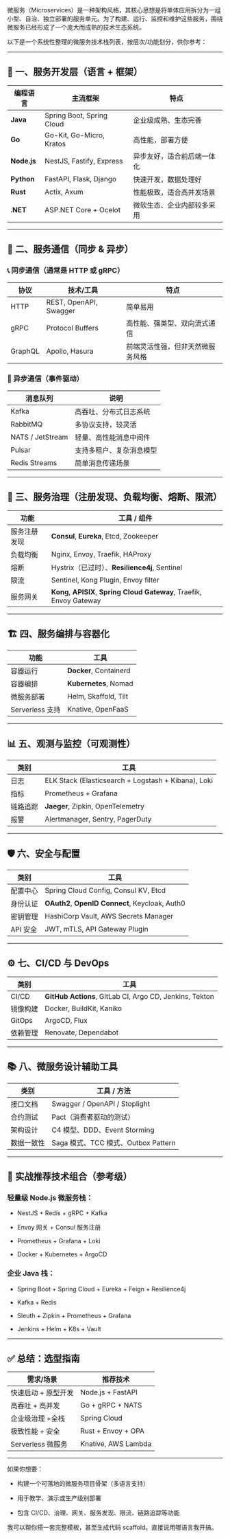 微服务（Microservices）是一种架构风格，其核心思想是将单体应用拆分为一组小型、自治、独立部署的服务单元。为了构建、运行、监控和维护这些服务，围绕微服务已经形成了一个庞大而成熟的技术生态系统。

以下是一个系统性整理的微服务技术栈列表，按层次/功能划分，供你参考：

---

## 🧱 一、服务开发层（语言 + 框架）

|编程语言|主流框架|特点|
|---|---|---|
|**Java**|Spring Boot, Spring Cloud|企业级成熟、生态完善|
|**Go**|Go-Kit, Go-Micro, Kratos|高性能，部署方便|
|**Node.js**|NestJS, Fastify, Express|异步友好，适合前后端一体化|
|**Python**|FastAPI, Flask, Django|快速开发，数据处理好|
|**Rust**|Actix, Axum|性能极致，适合高并发场景|
|**.NET**|ASP.NET Core + Ocelot|微软生态、企业内部较多采用|

---

## 📡 二、服务通信（同步 & 异步）

### 📞 同步通信（通常是 HTTP 或 gRPC）

|协议|技术/工具|特点|
|---|---|---|
|HTTP|REST, OpenAPI, Swagger|简单易用|
|gRPC|Protocol Buffers|高性能、强类型、双向流式通信|
|GraphQL|Apollo, Hasura|前端灵活性强，但非天然微服务风格|

### 📨 异步通信（事件驱动）

|消息队列|说明|
|---|---|
|Kafka|高吞吐、分布式日志系统|
|RabbitMQ|多协议支持，较灵活|
|NATS / JetStream|轻量、高性能消息中间件|
|Pulsar|支持多租户、复杂消息模型|
|Redis Streams|简单消息传递场景|

---

## 🔧 三、服务治理（注册发现、负载均衡、熔断、限流）

|功能|工具 / 组件|
|---|---|
|服务注册发现|**Consul**, **Eureka**, Etcd, Zookeeper|
|负载均衡|Nginx, Envoy, Traefik, HAProxy|
|熔断|Hystrix（已过时）、**Resilience4j**, Sentinel|
|限流|Sentinel, Kong Plugin, Envoy filter|
|服务网关|**Kong**, **APISIX**, **Spring Cloud Gateway**, Traefik, Envoy Gateway|

---

## 🏗 四、服务编排与容器化

|功能|工具|
|---|---|
|容器运行|**Docker**, Containerd|
|容器编排|**Kubernetes**, Nomad|
|微服务部署|Helm, Skaffold, Tilt|
|Serverless 支持|Knative, OpenFaaS|

---

## 📊 五、观测与监控（可观测性）

|类别|工具|
|---|---|
|日志|ELK Stack (Elasticsearch + Logstash + Kibana), Loki|
|指标|Prometheus + Grafana|
|链路追踪|**Jaeger**, Zipkin, OpenTelemetry|
|报警|Alertmanager, Sentry, PagerDuty|

---

## 🛡 六、安全与配置

|类别|工具|
|---|---|
|配置中心|Spring Cloud Config, Consul KV, Etcd|
|身份认证|**OAuth2**, **OpenID Connect**, Keycloak, Auth0|
|密钥管理|HashiCorp Vault, AWS Secrets Manager|
|API 安全|JWT, mTLS, API Gateway Plugin|

---

## ⚙️ 七、CI/CD 与 DevOps

|类别|工具|
|---|---|
|CI/CD|**GitHub Actions**, GitLab CI, Argo CD, Jenkins, Tekton|
|镜像构建|Docker, BuildKit, Kaniko|
|GitOps|ArgoCD, Flux|
|依赖管理|Renovate, Dependabot|

---

## 📚 八、微服务设计辅助工具

|类别|工具 / 方法|
|---|---|
|接口文档|Swagger / OpenAPI / Stoplight|
|合约测试|Pact（消费者驱动的测试）|
|架构设计|C4 模型、DDD、Event Storming|
|数据一致性|Saga 模式、TCC 模式、Outbox Pattern|

---

## 🎯 实战推荐技术组合（参考级）

### 轻量级 Node.js 微服务栈：

- NestJS + Redis + gRPC + Kafka
    
- Envoy 网关 + Consul 服务注册
    
- Prometheus + Grafana + Loki
    
- Docker + Kubernetes + ArgoCD
    

### 企业 Java 栈：

- Spring Boot + Spring Cloud + Eureka + Feign + Resilience4j
    
- Kafka + Redis
    
- Sleuth + Zipkin + Prometheus + Grafana
    
- Jenkins + Helm + K8s + Vault
    

---

## ✅ 总结：选型指南

|需求/场景|推荐技术|
|---|---|
|快速启动 + 原型开发|Node.js + FastAPI|
|高吞吐 + 高并发|Go + gRPC + NATS|
|企业级治理 +全栈|Spring Cloud|
|极致性能 + 安全|Rust + Envoy + OPA|
|Serverless 微服务|Knative, AWS Lambda|

---

如果你想要：

- 构建一个可落地的微服务项目骨架（多语言支持）
    
- 用于教学、演示或生产级别部署
    
- 包含 CI/CD、治理、网关、服务发现、限流、链路追踪等功能
    

我可以帮你搭一套完整模板，甚至生成代码 scaffold。直接说用哪语言我开搞。
